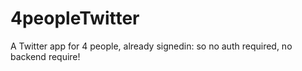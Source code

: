 # 4peopleTwitter
A Twitter app for 4 people, already signedin: so no auth required, no backend require!

